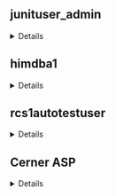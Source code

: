 ## junituser_admin
 <details>junituser</details>

## himdba1
 <details>cerner</details>

## rcs1autotestuser
<details>ch1efs</details>

## Cerner ASP
<details>Nize.grads</details>
